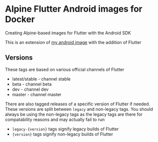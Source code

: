 # Alpine Flutter Android images for Docker
Creating Alpine-based images for Flutter with the Android SDK

This is an extension of [my android image](https://hub.docker.com/r/itachi1706/android-alpine-sdk) with the addition of Flutter

## Versions
These tags are based on various official channels of Flutter
* latest/stable - channel stable
* beta - channel beta
* dev - channel dev
* master - channel master

There are also tagged releases of a specific version of Flutter if needed. These versions are split between `legacy` and non-legacy tags. You should always be using the non-legacy tags as the legacy tags are there for compatability reasons and may actually fail to run
* `legacy-{version}` tags signify legacy builds of Flutter
* `{version}` tags signify non-legacy builds of Flutter